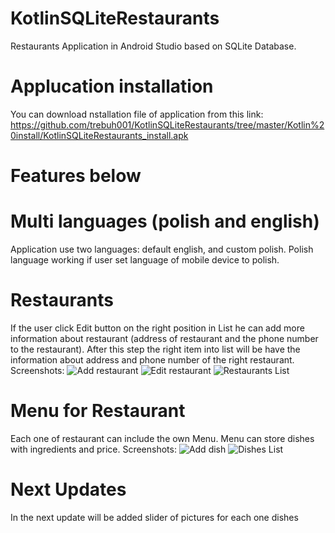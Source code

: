 # KotlinSQLiteRestaurants

Restaurants Application in Android Studio based on SQLite Database.
# Applucation installation

You can download nstallation file of application from this link: 
https://github.com/trebuh001/KotlinSQLiteRestaurants/tree/master/Kotlin%20install/KotlinSQLiteRestaurants_install.apk

# Features below

# Multi languages (polish and english)

Application use two languages: default english, and custom polish. Polish language working if user set language of mobile device to polish. 

# Restaurants

If the user click Edit button on the right position in List he can add more information about restaurant (address of restaurant and the phone number to the restaurant). After this step the right item into list will be have the information about address and phone number of the right restaurant.
Screenshots: ![Add restaurant](https://github.com/trebuh001/KotlinSQLiteRestaurants/tree/master/app/src/main/res/drawable-v24/Main.png)
![Edit restaurant](https://github.com/trebuh001/KotlinSQLiteRestaurants/tree/master/app/src/main/res/drawable-v24/Edit_restaurant.png)
![Restaurants List](https://github.com/trebuh001/KotlinSQLiteRestaurants/tree/master/app/src/main/res/drawable-v24/restaurants.png)
# Menu for Restaurant
Each one of restaurant can include the own Menu. Menu can store dishes with  ingredients and price. 
Screenshots: ![Add dish](https://github.com/trebuh001/KotlinSQLiteRestaurants/tree/master/app/src/main/res/drawable-v24/add_dish.png)
![Dishes List](https://github.com/trebuh001/KotlinSQLiteRestaurants/tree/master/app/src/main/res/drawable-v24/dishes.png)

# Next Updates

In the next update will be added slider of pictures for each one dishes

